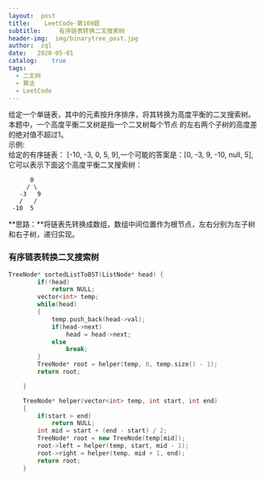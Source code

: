 ```yaml
---  
layout:  post
title:    LeetCode-第109题
subtitle:	  有序链表转换二叉搜索树
header-img:	 img/binarytree_post.jpg
author:	 zql
date:	2020-05-01
catalog:	true
tags:	
  - 二叉树
  - 算法
  - LeetCode  
---  
```

给定一个单链表，其中的元素按升序排序，将其转换为高度平衡的二叉搜索树。  
本题中，一个高度平衡二叉树是指一个二叉树每个节点 的左右两个子树的高度差的绝对值不超过1。  
示例:  
给定的有序链表： [-10, -3, 0, 5, 9],一个可能的答案是：[0, -3, 9, -10, null, 5], 它可以表示下面这个高度平衡二叉搜索树：  
```
      0
     / \
   -3   9
   /   /
 -10  5
```  
**思路：**将链表先转换成数组，数组中间位置作为根节点，左右分别为左子树和右子树，递归实现。  
### 有序链表转换二叉搜索树  
```c++
TreeNode* sortedListToBST(ListNode* head) {
        if(!head)
            return NULL;
        vector<int> temp;
        while(head)
        {
            temp.push_back(head->val);
            if(head->next)
                head = head->next;
            else
                break;
        }
        TreeNode* root = helper(temp, 0, temp.size() - 1);
        return root;

    }

    TreeNode* helper(vector<int> temp, int start, int end)
    {
        if(start > end)
            return NULL;
        int mid = start + (end - start) / 2;
        TreeNode* root = new TreeNode(temp[mid]);
        root->left = helper(temp, start, mid - 1);
        root->right = helper(temp, mid + 1, end);
        return root;
    }
```
